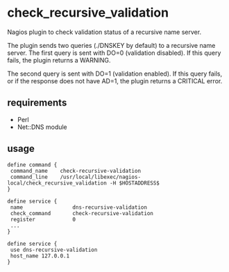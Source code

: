 check_recursive_validation
==========================
Nagios plugin to check validation status of a recursive name server.

The plugin sends two queries (./DNSKEY by default) to a recursive name server.  The first query is sent with DO=0 (validation disabled).  If this query fails, the plugin returns a WARNING.

The second query is sent with DO=1 (validation enabled).  If this query fails, or if the response does not have AD=1, the plugin returns a CRITICAL error.

requirements
------------
* Perl
* Net::DNS module


usage
-----

    define command {
     command_name    check-recursive-validation
     command_line    /usr/local/libexec/nagios-local/check_recursive_validation -H $HOSTADDRESS$
    }
     
    define service {
     name                dns-recursive-validation
     check_command       check-recursive-validation
     register            0
     ...
    }
     
    define service {
     use dns-recursive-validation
     host_name 127.0.0.1
    }
